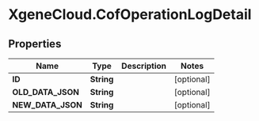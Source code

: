 # XgeneCloud.CofOperationLogDetail

## Properties
Name | Type | Description | Notes
------------ | ------------- | ------------- | -------------
**ID** | **String** |  | [optional] 
**OLD_DATA_JSON** | **String** |  | [optional] 
**NEW_DATA_JSON** | **String** |  | [optional] 


